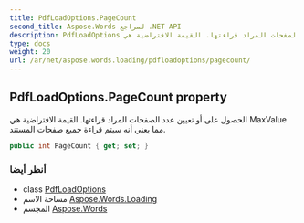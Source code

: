 ```yaml
---
title: PdfLoadOptions.PageCount
second_title: Aspose.Words لمراجع .NET API
description: PdfLoadOptions ملكية. الحصول على أو تعيين عدد الصفحات المراد قراءتها. القيمة الافتراضية هي MaxValue مما يعني أنه سيتم قراءة جميع صفحات المستند.
type: docs
weight: 20
url: /ar/net/aspose.words.loading/pdfloadoptions/pagecount/
---
```

## PdfLoadOptions.PageCount property

الحصول على أو تعيين عدد الصفحات المراد قراءتها. القيمة الافتراضية هي MaxValue مما يعني أنه سيتم قراءة جميع صفحات المستند.

```csharp
public int PageCount { get; set; }
```

### أنظر أيضا

* class [PdfLoadOptions](../)
* مساحة الاسم [Aspose.Words.Loading](../../pdfloadoptions/)
* المجسم [Aspose.Words](../../../)


